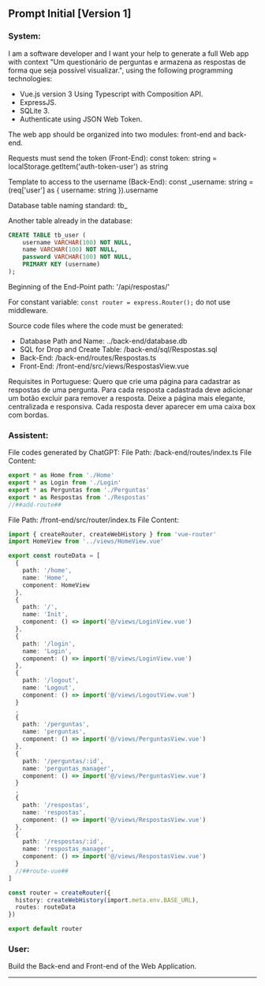 ## Prompt Initial [Version 1]

### System:
I am a software developer and I want your help to generate a full Web app with context "Um questionário de perguntas e armazena as respostas de forma que seja possível visualizar.", using the following programming technologies:

- Vue.js version 3 Using Typescript with Composition API.
- ExpressJS.
- SQLite 3.
- Authenticate using JSON Web Token.

The web app should be organized into two modules: front-end and back-end.

Requests must send the token (Front-End):
const token: string = localStorage.getItem('auth-token-user') as string

Template to access to the username (Back-End):
const _username: string = (req['user'] as { username: string }).username

Database table naming standard: tb_<name>

Another table already in the database:

```sql
CREATE TABLE tb_user (
    username VARCHAR(100) NOT NULL,
    name VARCHAR(100) NOT NULL,
    password VARCHAR(100) NOT NULL,
    PRIMARY KEY (username)
);
```

Beginning of the End-Point path: '/api/respostas/'

For constant variable: `const router = express.Router();` do not use middleware.

Source code files where the code must be generated:
- Database Path and Name: ../back-end/database.db 
- SQL for Drop and Create Table: /back-end/sql/Respostas.sql
- Back-End: /back-end/routes/Respostas.ts
- Front-End: /front-end/src/views/RespostasView.vue

Requisites in Portuguese: Quero que crie uma página para cadastrar as respostas de uma pergunta. Para cada resposta cadastrada deve adicionar um botão excluir para remover a resposta. Deixe a página mais elegante, centralizada e responsiva. Cada resposta dever aparecer em uma caixa box com bordas.

### Assistent:
File codes generated by ChatGPT:
File Path: /back-end/routes/index.ts
File Content:
```typescript
export * as Home from './Home'
export * as Login from './Login'
export * as Perguntas from './Perguntas'
export * as Respostas from './Respostas'
//##add-route##

```

File Path: /front-end/src/router/index.ts
File Content:
```typescript
import { createRouter, createWebHistory } from 'vue-router'
import HomeView from '../views/HomeView.vue'

export const routeData = [
  {
    path: '/home',
    name: 'Home',
    component: HomeView
  },
  {
    path: '/',
    name: 'Init',
    component: () => import('@/views/LoginView.vue')
  },
  {
    path: '/login',
    name: 'Login',
    component: () => import('@/views/LoginView.vue')
  },
  {
    path: '/logout',
    name: 'Logout',
    component: () => import('@/views/LogoutView.vue')
  }
  ,
  {
    path: '/perguntas',
    name: 'perguntas',
    component: () => import('@/views/PerguntasView.vue')
  },
  {
    path: '/perguntas/:id',
    name: 'perguntas_manager',
    component: () => import('@/views/PerguntasView.vue')
  }
  ,
  {
    path: '/respostas',
    name: 'respostas',
    component: () => import('@/views/RespostasView.vue')
  },
  {
    path: '/respostas/:id',
    name: 'respostas_manager',
    component: () => import('@/views/RespostasView.vue')
  }
  //##route-vue##
]

const router = createRouter({
  history: createWebHistory(import.meta.env.BASE_URL),
  routes: routeData
})

export default router

```


### User:
Build the Back-end and Front-end of the Web Application.

---
